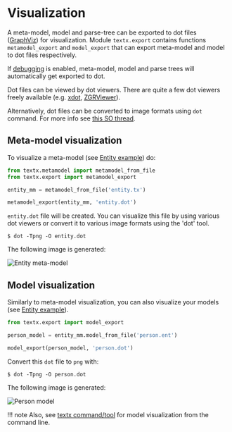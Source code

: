 # Visualization

A meta-model, model and parse-tree can be exported to dot files
([GraphViz](http://www.graphviz.org/)) for visualization. Module `textx.export`
contains functions `metamodel_export` and `model_export` that can export
meta-model and model to dot files respectively.

If [debugging](debugging.md) is enabled, meta-model, model and parse trees will
automatically get exported to dot.

Dot files can be viewed by dot viewers.  There are quite a few dot viewers
freely available (e.g. [xdot](https://github.com/jrfonseca/xdot.py),
[ZGRViewer](http://zvtm.sourceforge.net/zgrviewer.html)).

Alternatively, dot files can be converted to image formats using `dot` command.
For more info see [this SO thread](http://stackoverflow.com/questions/1494492/graphviz-how-to-go-from-dot-to-a-graph).



## Meta-model visualization

To visualize a meta-model (see [Entity
example](https://github.com/igordejanovic/textX/tree/master/examples/Entity))
do:

```python
from textx.metamodel import metamodel_from_file
from textx.export import metamodel_export

entity_mm = metamodel_from_file('entity.tx')

metamodel_export(entity_mm, 'entity.dot')
```

`entity.dot` file will be created. You can visualize this file by using
various dot viewers or convert it to various image formats using the 'dot'
tool.

    $ dot -Tpng -O entity.dot

The following image is generated:

![Entity meta-model](https://raw.githubusercontent.com/igordejanovic/textX/master/examples/Entity/dotexport/entity_meta.dot.png)


## Model visualization

Similarly to meta-model visualization, you can also visualize your models (see [Entity
example](https://github.com/igordejanovic/textX/tree/master/examples/Entity)).

```python
from textx.export import model_export

person_model = entity_mm.model_from_file('person.ent')

model_export(person_model, 'person.dot')
```


Convert this `dot` file to `png` with:

    $ dot -Tpng -O person.dot

The following image is generated:

![Person model](https://raw.githubusercontent.com/igordejanovic/textX/master/examples/Entity/dotexport/entity.dot.png)



!!! note
    Also, see [textx command/tool](textx_command.md) for model visualization
    from the command line.
